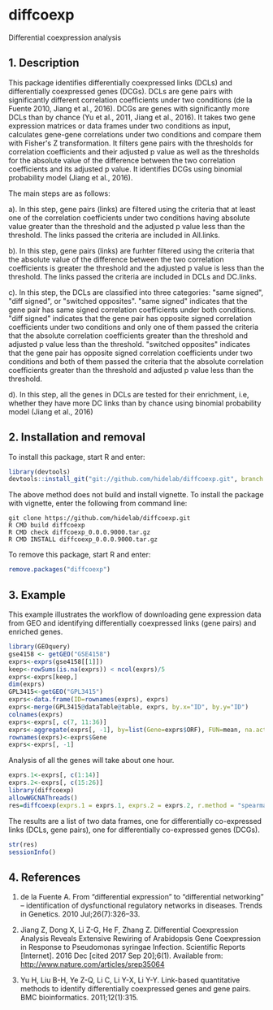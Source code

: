 diffcoexp
=========
Differential coexpression analysis

## 1. Description

This package identifies differentially coexpressed links (DCLs) and differentially coexpressed genes (DCGs). DCLs are gene pairs with significantly different correlation coefficients under two conditions (de la Fuente 2010, Jiang et al., 2016). DCGs are genes with significantly more DCLs than by chance (Yu et al., 2011, Jiang et al., 2016). It takes two gene expression matrices or data frames under two conditions as input, calculates gene-gene correlations under two conditions and compare them with Fisher's Z transformation. It filters gene pairs with the thresholds for correlation coefficients and their adjusted p value as well as the thresholds for the absolute value of the difference between the two correlation coefficients and its adjusted p value. It identifies DCGs using binomial probability model (Jiang et al., 2016).

The main steps are as follows:

a). In this step, gene pairs (links) are filtered using the criteria that at least one of the correlation coefficients under two conditions having absolute value greater than the threshold and the adjusted p value less than the threshold. The links passed the criteria are included in All.links.

b). In this step, gene pairs (links) are furhter filtered using the criteria that the absolute value of the difference between the two correlation coefficients is greater the threshold and the adjusted p value is less than the threshold. The links passed the criteria are included in DCLs and DC.links.

c). In this step, the DCLs are classified into three categories: "same signed", "diff signed", or "switched opposites". "same signed" indicates that the gene pair has same signed correlation coefficients under both conditions. "diff signed" indicates that the gene pair has opposite signed correlation coefficients under two conditions and only one of them passed the criteria that the absolute correlation coefficients greater than the threshold and adjusted p value less than the threshold. "switched opposites" indicates that the gene pair has opposite signed correlation coefficients under two conditions and both of them passed the criteria that the absolute correlation coefficients greater than the threshold and adjusted p value less than the threshold.

d). In this step, all the genes in DCLs are tested for their enrichment, i.e, whether they have more DC links than by chance using binomial probability model (Jiang et al., 2016) 

## 2. Installation and removal

To install this package, start R and enter:
```R
library(devtools)
devtools::install_git("git://github.com/hidelab/diffcoexp.git", branch = "master")
```
The above method does not build and install vignette. To install the package with vignette, enter the following from command line:
```
git clone https://github.com/hidelab/diffcoexp.git
R CMD build diffcoexp
R CMD check diffcoexp_0.0.0.9000.tar.gz
R CMD INSTALL diffcoexp_0.0.0.9000.tar.gz
```
To remove this package, start R and enter:
```R
remove.packages("diffcoexp")
```
## 3. Example

This example illustrates the workflow of downloading gene expression data from GEO and identifying differentially coexpressed links (gene pairs) and enriched genes. 

```R
library(GEOquery)
gse4158 <- getGEO("GSE4158")
exprs<-exprs(gse4158[[1]])
keep<-rowSums(is.na(exprs)) < ncol(exprs)/5
exprs<-exprs[keep,]
dim(exprs)
GPL3415<-getGEO("GPL3415")
exprs<-data.frame(ID=rownames(exprs), exprs)
exprs<-merge(GPL3415@dataTable@table, exprs, by.x="ID", by.y="ID")
colnames(exprs)
exprs<-exprs[, c(7, 11:36)]
exprs<-aggregate(exprs[, -1], by=list(Gene=exprs$ORF), FUN=mean, na.action = na.omit)
rownames(exprs)<-exprs$Gene
exprs<-exprs[, -1]
```
Analysis of all the genes will take about one hour.
```R
exprs.1<-exprs[, c(1:14)]
exprs.2<-exprs[, c(15:26)]
library(diffcoexp)
allowWGCNAThreads()
res=diffcoexp(exprs.1 = exprs.1, exprs.2 = exprs.2, r.method = "spearman" )
```
The results are a list of two data frames, one for differentially co-expressed links (DCLs, gene pairs), one for differentially co-expressed genes (DCGs).
```R
str(res)
sessionInfo()
```
## 4. References
1. de la Fuente A. From “differential expression” to “differential networking” – identification of dysfunctional regulatory networks in diseases. Trends in Genetics. 2010 Jul;26(7):326–33. 

2. Jiang Z, Dong X, Li Z-G, He F, Zhang Z. Differential Coexpression Analysis Reveals Extensive Rewiring of Arabidopsis Gene Coexpression in Response to Pseudomonas syringae Infection. Scientific Reports [Internet]. 2016 Dec [cited 2017 Sep 20];6(1). Available from: http://www.nature.com/articles/srep35064

3. Yu H, Liu B-H, Ye Z-Q, Li C, Li Y-X, Li Y-Y. Link-based quantitative methods to identify differentially coexpressed genes and gene pairs. BMC bioinformatics. 2011;12(1):315. 
